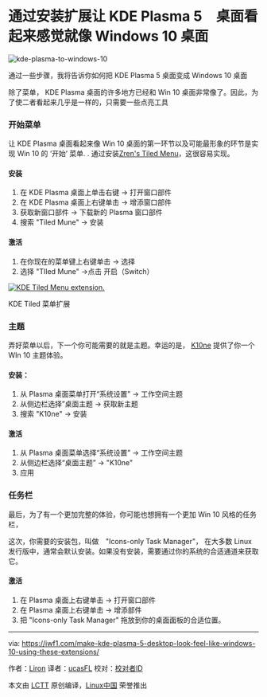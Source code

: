 通过安装扩展让 KDE Plasma 5　桌面看起来感觉就像 Windows 10 桌面
============================================================

 ![kde-plasma-to-windows-10](https://iwf1.com/wordpress/wp-content/uploads/2016/11/KDE-Plasma-to-Windows-10.jpg) 
 
通过一些步骤，我将告诉你如何把 KDE Plasma 5 桌面变成 Windows 10 桌面 


除了菜单， KDE Plasma 桌面的许多地方已经和 Win 10 桌面非常像了。因此，为了使二者看起来几乎是一样的，只需要一些点亮工具

### 开始菜单

让 KDE Plasma 桌面看起来像 Win 10 桌面的第一环节以及可能最形象的环节是实现 Win 10 的 ‘开始’ 菜单.
.
通过安装[Zren's Tiled Menu][1]，这很容易实现。

#### 安装

1.  在 KDE Plasma 桌面上单击右键 -> 打开窗口部件
2.  在 KDE Plasma 桌面上右键单击 -> 增添窗口部件
3.  获取新窗口部件 -> 下载新的 Plasma 窗口部件
4.  搜索 "Tiled Mune" -> 安装

#### 激活

1.  在你现在的菜单键上右键单击 -> 选择
2.  选择 "TIled Mune" ->点击 开启（Switch）

[
 ![KDE Tiled Menu extension.](http://iwf1.com/wordpress/wp-content/uploads/2016/11/KDE-Tiled-Menu-extension-730x619.jpg) 
][2]

KDE Tiled 菜单扩展

### 主题

弄好菜单以后，下一个你可能需要的就是主题。幸运的是， [K10ne][3] 提供了你一个 WIn 10 主题体验。

#### 安装：

1.  从 Plasma 桌面菜单打开“系统设置” -> 工作空间主题
2.  从侧边栏选择”桌面主题 -> 获取新主题
3.  搜索 "K10ne" -> 安装

#### 激活

1.  从 Plasma 桌面菜单选择“系统设置” -> 工作空间主题
2.  从侧边栏选择“桌面主题” -> "K10ne"
3.  应用

### 任务栏

最后，为了有一个更加完整的体验，你可能也想拥有一个更加 Win 10 风格的任务栏，

这次，你需要的安装包，叫做　"Icons-only Task Manager"， 在大多数 Linux 发行版中，通常会默认安装。如果没有安装，需要通过你的系统的合适通道来获取它。

#### 激活

1.  在 Plasma 桌面上右键单击 -> 打开窗口部件
2.  在 Plasma 桌面上右键单击 -> 增添部件
3.  把 "Icons-only Task Manager" 拖放到你的桌面面板的合适位置。



--------------------------------------------------------------------------------

via: https://iwf1.com/make-kde-plasma-5-desktop-look-feel-like-windows-10-using-these-extensions/

作者：[Liron][a]
译者：[ucasFL](https://github.com/ucasFL)
校对：[校对者ID](https://github.com/校对者ID)

本文由 [LCTT](https://github.com/LCTT/TranslateProject) 原创编译，[Linux中国](https://linux.cn/) 荣誉推出

[a]:https://iwf1.com/tag/linux
[1]:https://github.com/Zren/plasma-applets/tree/master/tiledmenu
[2]:http://iwf1.com/wordpress/wp-content/uploads/2016/11/KDE-Tiled-Menu-extension.jpg
[3]:https://store.kde.org/p/1153465/
